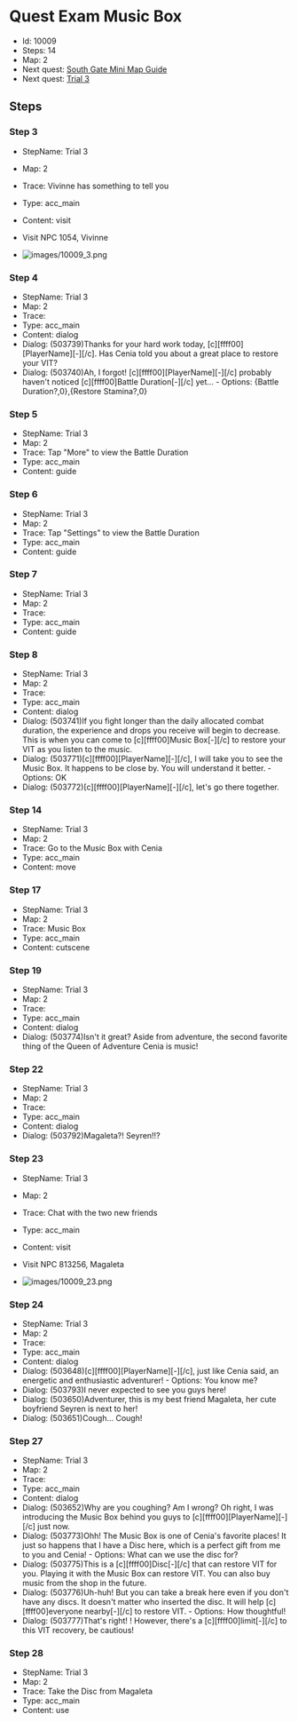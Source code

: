 # Quest Exam Music Box

- Id: 10009
- Steps: 14
- Map: 2
- Next quest: [South Gate Mini Map Guide](400080001.md)
- Next quest: [Trial 3](10004.md)

## Steps

### Step 3
- StepName:  Trial 3
- Map:  2
- Trace:  Vivinne has something to tell you
- Type:  acc_main
- Content:  visit
- Visit NPC 1054, Vivinne

- ![images/10009_3.png](images/10009_3.png)


### Step 4
- StepName:  Trial 3
- Map:  2
- Trace:  
- Type:  acc_main
- Content:  dialog
- Dialog: (503739)Thanks for your hard work today, [c][ffff00][PlayerName][-][/c]. Has Cenia told you about a great place to restore your VIT?
- Dialog: (503740)Ah, I forgot! [c][ffff00][PlayerName][-][/c] probably haven't noticed [c][ffff00]Battle Duration[-][/c] yet... - Options: {Battle Duration?,0},{Restore Stamina?,0}


### Step 5
- StepName:  Trial 3
- Map:  2
- Trace:  Tap "More" to view the Battle Duration
- Type:  acc_main
- Content:  guide


### Step 6
- StepName:  Trial 3
- Map:  2
- Trace:  Tap "Settings" to view the Battle Duration
- Type:  acc_main
- Content:  guide


### Step 7
- StepName:  Trial 3
- Map:  2
- Trace:  
- Type:  acc_main
- Content:  guide


### Step 8
- StepName:  Trial 3
- Map:  2
- Trace:  
- Type:  acc_main
- Content:  dialog
- Dialog: (503741)If you fight longer than the daily allocated combat duration, the experience and drops you receive will begin to decrease. This is when you can come to [c][ffff00]Music Box[-][/c] to restore your VIT as you listen to the music.
- Dialog: (503771)[c][ffff00][PlayerName][-][/c], I will take you to see the Music Box. It happens to be close by. You will understand it better. - Options: OK
- Dialog: (503772)[c][ffff00][PlayerName][-][/c], let's go there together.


### Step 14
- StepName:  Trial 3
- Map:  2
- Trace:  Go to the Music Box with Cenia
- Type:  acc_main
- Content:  move


### Step 17
- StepName:  Trial 3
- Map:  2
- Trace:  Music Box
- Type:  acc_main
- Content:  cutscene


### Step 19
- StepName:  Trial 3
- Map:  2
- Trace:  
- Type:  acc_main
- Content:  dialog
- Dialog: (503774)Isn't it great? Aside from adventure, the second favorite thing of the Queen of Adventure Cenia is music!


### Step 22
- StepName:  Trial 3
- Map:  2
- Trace:  
- Type:  acc_main
- Content:  dialog
- Dialog: (503792)Magaleta?! Seyren!!?


### Step 23
- StepName:  Trial 3
- Map:  2
- Trace:  Chat with the two new friends
- Type:  acc_main
- Content:  visit
- Visit NPC 813256, Magaleta

- ![images/10009_23.png](images/10009_23.png)


### Step 24
- StepName:  Trial 3
- Map:  2
- Trace:  
- Type:  acc_main
- Content:  dialog
- Dialog: (503648)[c][ffff00][PlayerName][-][/c], just like Cenia said, an energetic and enthusiastic adventurer! - Options: You know me?
- Dialog: (503793)I never expected to see you guys here!
- Dialog: (503650)Adventurer, this is my best friend Magaleta, her cute boyfriend Seyren is next to her!
- Dialog: (503651)Cough... Cough!


### Step 27
- StepName:  Trial 3
- Map:  2
- Trace:  
- Type:  acc_main
- Content:  dialog
- Dialog: (503652)Why are you coughing? Am I wrong? Oh right, I was introducing the Music Box behind you guys to [c][ffff00][PlayerName][-][/c] just now.
- Dialog: (503773)Ohh! The Music Box is one of Cenia's favorite places! It just so happens that I have a Disc here, which is a perfect gift from me to you and Cenia! - Options: What can we use the disc for?
- Dialog: (503775)This is a [c][ffff00]Disc[-][/c] that can restore VIT for you. Playing it with the Music Box can restore VIT. You can also buy music from the shop in the future.
- Dialog: (503776)Uh-huh! But you can take a break here even if you don't have any discs. It doesn't matter who inserted the disc. It will help [c][ffff00]everyone nearby[-][/c] to restore VIT. - Options: How thoughtful!
- Dialog: (503777)That's right! ! However, there's a [c][ffff00]limit[-][/c] to this VIT recovery, be cautious!


### Step 28
- StepName:  Trial 3
- Map:  2
- Trace:  Take the Disc from Magaleta
- Type:  acc_main
- Content:  use


